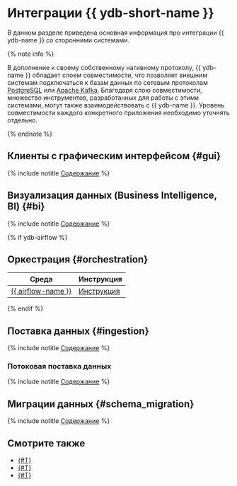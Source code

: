 # Интеграции {{ ydb-short-name }}

В данном разделе приведена основная информация про интеграции {{ ydb-name }} со сторонними системами.

{% note info %}

В дополнение к своему собственному нативному протоколу, {{ ydb-name }} обладает слоем совместимости, что позволяет внешним системам подключаться к базам данных по сетевым протоколам [PostgreSQL](../postgresql/intro.md) или [Apache Kafka](../reference/kafka-api/index.md). Благодаря слою совместимости, множество инструментов, разработанных для работы с этими системами, могут также взаимодействовать с {{ ydb-name }}. Уровень совместимости каждого конкретного приложения необходимо уточнять отдельно.

{% endnote %}


## Клиенты с графическим интерфейсом {#gui}

 {% include notitle [Содержание](gui_clients/_includes/toc-table.md) %}


## Визуализация данных (Business Intelligence, BI) {#bi}

{% include notitle [Содержание](visualization/_includes/toc-table.md) %}


{% if ydb-airflow %}
## Оркестрация {#orchestration}

| Среда | Инструкция |
| --- | --- |
| [{{ airflow-name }}](https://airflow.apache.org) | [Инструкция](airflow.md) |

{% endif %}

## Поставка данных {#ingestion}

{% include notitle [Содержание](ingestion/_includes/toc-table.md) %}

### Потоковая поставка данных

{% include notitle [Содержание](ingestion/_includes/toc-table-streaming.md) %}

## Миграции данных {#schema_migration}

{% include notitle [Содержание](migration/_includes/toc-table.md) %}

## Смотрите также

* [{#T}](../reference/ydb-sdk/index.md)
* [{#T}](../postgresql/intro.md)
* [{#T}](../reference/kafka-api/index.md)
